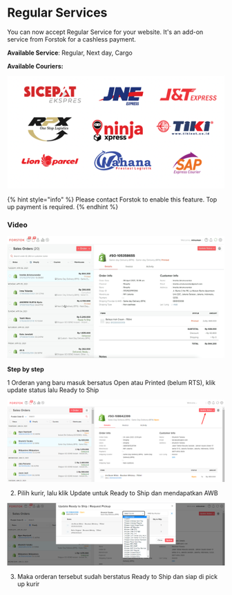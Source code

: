 # Regular Services

You can now accept Regular Service  for your website.  It's an add-on service from Forstok for a cashless payment.

**Available Service**: Regular, Next day, Cargo

**Available Couriers:** 

![](../../.gitbook/assets/screen-shot-2021-04-06-at-3.53.30-pm.png)

{% hint style="info" %}
Please contact Forstok to enable this feature. Top up payment is required. 
{% endhint %}

### Video

![](../../.gitbook/assets/print-auto-awb.gif)

**Step by step**

1 Orderan yang baru masuk bersatus Open atau Printed \(belum RTS\), klik update status lalu Ready to Ship

![](../../.gitbook/assets/image%20%28386%29.png)

2. Pilih kurir, lalu klik Update untuk Ready to Ship dan mendapatkan AWB

![](../../.gitbook/assets/image%20%28385%29.png)

3. Maka orderan tersebut sudah berstatus Ready to Ship dan siap di pick up kurir

